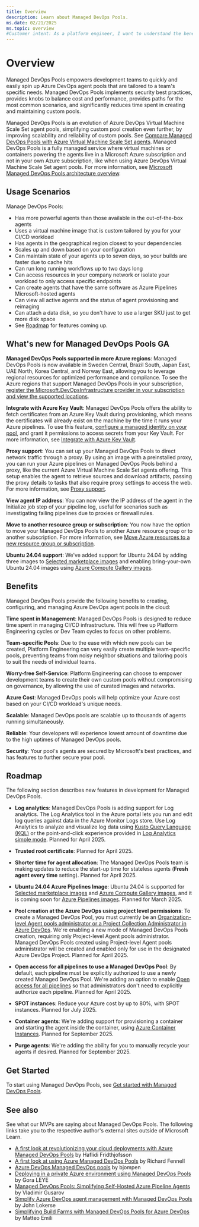 ```yaml
---
title: Overview
description: Learn about Managed DevOps Pools.
ms.date: 02/21/2025
ms.topic: overview
#Customer intent: As a platform engineer, I want to understand the benefits of using Managed DevOps Pools.
---
```


# Overview

Managed DevOps Pools empowers development teams to quickly and easily spin up Azure DevOps agent pools that are tailored to a team's specific needs. Managed DevOps Pools implements security best practices, provides knobs to balance cost and performance, provides paths for the most common scenarios, and significantly reduces time spent in creating and maintaining custom pools.

Managed DevOps Pools is an evolution of Azure DevOps Virtual Machine Scale Set agent pools, simplifying custom pool creation even further, by improving scalability and reliability of custom pools. See [Compare Managed DevOps Pools with Azure Virtual Machine Scale Set agents](./migrate-from-scale-set-agents.md). Managed DevOps Pools is a fully managed service where virtual machines or containers powering the agents live in a Microsoft Azure subscription and not in your own Azure subscription, like when using Azure DevOps Virtual Machine Scale Set agent pools. For more information, see [Microsoft Managed DevOps Pools architecture overview](./architecture-overview.md).

## Usage Scenarios

Manage DevOps Pools:

* Has more powerful agents than those available in the out-of-the-box agents
* Uses a virtual machine image that is custom tailored by you for your CI/CD workload
* Has agents in the geographical region closest to your dependencies
* Scales up and down based on your configuration
* Can maintain state of your agents up to seven days, so your builds are faster due to cache hits 
* Can run long running workflows up to two days long
* Can access resources in your company network or isolate your workload to only access specific endpoints
* Can create agents that have the same software as Azure Pipelines Microsoft-hosted agents
* Can view all active agents and the status of agent provisioning and reimaging
* Can attach a data disk, so you don't have to use a larger SKU just to get more disk space
* See [Roadmap](#roadmap) for features coming up.

## What's new for Managed DevOps Pools GA

**Managed DevOps Pools supported in more Azure regions**: Managed DevOps Pools is now available in Sweden Central, Brazil South, Japan East, UAE North, Korea Central, and Norway East, allowing you to leverage regional resources for optimized performance and compliance. To see the Azure regions that support Managed DevOps Pools in your subscription, [register the Microsoft.DevOpsInfrastructure provider in your subscription and view the supported locations](prerequisites.md#register-the-managed-devops-pools-resource-provider-in-your-azure-subscription).

**Integrate with Azure Key Vault**: Managed DevOps Pools offers the ability to fetch certificates from an Azure Key Vault during provisioning, which means the certificates will already exist on the machine by the time it runs your Azure pipelines. To use this feature, [configure a managed identity on your pool](./configure-identity.md), and grant it permissions to access secrets from your Key Vault. For more information, see [Integrate with Azure Key Vault](./configure-security.md#key-vault-configuration).

**Proxy support**: You can set up your Managed DevOps Pools to direct network traffic through a proxy. By using an image with a preinstalled proxy, you can run your Azure pipelines on Managed DevOps Pools behind a proxy, like the current Azure Virtual Machine Scale Set agents offering. This setup enables the agent to retrieve sources and download artifacts, passing the proxy details to tasks that also require proxy settings to access the web. For more information, see [Proxy support](./configure-networking.md#configure-the-azure-devops-agent-to-run-behind-a-proxy).

**View agent IP address**: You can now view the IP address of the agent in the Initialize job step of your pipeline log, useful for scenarios such as investigating failing pipelines due to proxies or firewall rules.

**Move to another resource group or subscription**: You now have the option to move your Managed DevOps Pools to another Azure resource group or to another subscription. For more information, see [Move Azure resources to a new resource group or subscription](/azure/azure-resource-manager/management/move-resource-group-and-subscription).

**Ubuntu 24.04 support**: We've added support for Ubuntu 24.04 by adding three images to [Selected marketplace images](./configure-images.md#selected-marketplace-images) and enabling bring-your-own Ubuntu 24.04 images using [Azure Compute Gallery images](./configure-images.md#azure-compute-gallery-images). 

## Benefits

Managed DevOps Pools provide the following benefits to creating, configuring, and managing Azure DevOps agent pools in the cloud:

**Time spent in Management**: Managed DevOps Pools is designed to reduce time spent in managing CI/CD infrastructure. This will free up Platform Engineering cycles or Dev Team cycles to focus on other problems.

**Team-specific Pools**: Due to the ease with which new pools can be created, Platform Engineering can very easily create multiple team-specific pools, preventing teams from noisy neighbor situations and tailoring pools to suit the needs of individual teams.

**Worry-free Self-Service**: Platform Engineering can choose to empower development teams to create their own custom pools without compromising on governance, by allowing the use of curated images and networks.

**Azure Cost**: Managed DevOps pools will help optimize your Azure cost based on your CI/CD workload's unique needs.

**Scalable**: Managed DevOps pools are scalable up to thousands of agents running simultaneously.

**Reliable**: Your developers will experience lowest amount of downtime due to the high uptimes of Managed DevOps pools.

**Security**: Your pool's agents are secured by Microsoft's best practices, and has features to further secure your pool.

## Roadmap

The following section describes new features in development for Managed DevOps Pools.

* **Log analytics**: Managed DevOps Pools is adding support for Log analytics. The Log Analytics tool in the Azure portal lets you run and edit log queries against data in the Azure Monitor Logs store. Use Log Analytics to analyze and visualize log data using [Kusto Query Language (KQL)](/azure/azure-monitor/logs/get-started-queries) or the point-and-click experience provided in [Log Analytics simple mode](/azure/azure-monitor/logs/log-analytics-simple-mode). Planned for April 2025.

* **Trusted root certificate**: Planned for April 2025.

* **Shorter time for agent allocation**: The Managed DevOps Pools team is making updates to reduce the start-up time for stateless agents (**Fresh agent every time** setting). Planned for April 2025.

* **Ubuntu 24.04 Azure Pipelines Image**: Ubuntu 24.04 is supported for [Selected marketplace images](./configure-images.md#selected-marketplace-images) and [Azure Compute Gallery images](./configure-images.md#azure-compute-gallery-images), and it is coming soon for [Azure Pipelines images](./configure-images.md#azure-pipelines-images). Planned for March 2025.

* **Pool creation at the Azure DevOps using project level permissions**: To create a Managed DevOps Pool, you must currently be an [Organization-level Agent pools administrator or a Project Collection Administrator in Azure DevOps](./prerequisites.md#verify-azure-devops-permissions). We're enabling a new mode of Managed DevOps Pools creation, requiring only Project-level Agent pools administrator. Managed DevOps Pools created using Project-level Agent pools administrator will be created and enabled only for use in the designated Azure DevOps Project. Planned for April 2025.

* **Open access for all pipelines to use a Managed DevOps Pool**: By default, each pipeline must be explicitly authorized to use a newly created Managed DevOps Pool. We're adding an option to enable [Open access for all pipelines](/azure/devops/pipelines/agents/pools-queues#pipeline-permissions) so that administrators don't need to explicitly authorize each pipeline. Planned for April 2025.

* **SPOT instances**: Reduce your Azure cost by up to 80%, with SPOT instances. Planned for July 2025.

* **Container agents**: We're adding support for provisioning a container and starting the agent inside the container, using [Azure Container Instances](/azure/container-instances/container-instances-overview). Planned for September 2025.

* **Purge agents**: We're adding the ability for you to manually recycle your agents if desired. Planned for September 2025.

## Get Started

To start using Managed DevOps Pools, see [Get started with Managed DevOps Pools](./quickstart-azure-portal.md).

## See also

See what our MVPs are saying about Managed DevOps Pools. The following links take you to the respective author's external sites outside of Microsoft Learn.

* [A first look at revolutionizing your cloud deployments with Azure Managed DevOps Pools](https://www.azureviking.com/post/a-first-look-at-revolutionizing-your-cloud-deployments-with-azure-managed-devops-pools) by Haflidi Fridthjofsson
* [A first look at using Azure Managed DevOps Pools](https://blogs.blackmarble.co.uk/rfennell/a-first-look-at-using-azure-mdp/) by Richard Fennell
* [Azure DevOps Managed DevOps pools](https://bjompen.com/#/posts/azdo.mdp?id=azure-devops-managed-devops-pools) by bjompen
* [Deploying in a private Azure environment using Managed DevOps Pools](https://logcorner.com/deploying-in-a-private-azure-environment-using-managed-devops-pools/) by Gora LEYE
* [Managed DevOps Pools: Simplifying Self-Hosted Azure Pipeline Agents](
https://blog.almguru.com/managed-devops-pools-simplifying-self-hosted-azure-pipeline-agents-cd5f9c60640c) by Vladimir Gusarov
* [Simplify Azure DevOps agent management with Managed DevOps Pools](https://johnlokerse.dev/2024/10/14/simplify-azure-devops-agent-management-with-managed-devops-pools/) by John Lokerse
* [Simplifying Build Farms with Managed DevOps Pools for Azure DevOps](https://mattvsts.github.io/2024/09/11/managed-devops-pools/) by Matteo Emili

